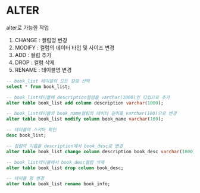 # ALTER
alter로 가능한 작업
1. CHANGE : 컬럼명 변경
2. MODIFY : 컬럼의 데이터 타입 및 사이즈 변경
3. ADD : 컬럼 추가
4. DROP : 컬럼 삭제
5. RENAME : 테이블명 변경
```sql
-- book_list 테이블의 모든 컬럼 선택
select * from book_list;

-- book_list테이블에 description컬럼을 varchar(1000)인 타입으로 추가
alter table book_list add column description varchar(1000);

-- book_list테이블의 book_name컬럼의 데이터 길이를 varchar(100)으로 변경
alter table book_list modify column book_name varchar(100);

-- 테이블의 스키마 확인
desc book_list;

-- 컬럼의 이름을 description에서 book_desc로 변경
alter table book_list change column description book_desc varchar(1000);

-- book_list테이블에서 book_desc컬럼 삭제
alter table book_list drop column book_desc;

-- 테이블 명 변경
alter table book_list rename book_info;
```